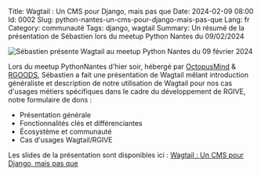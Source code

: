 Title: Wagtail : Un CMS pour Django, mais pas que
Date: 2024-02-09 08:00
Id: 0002
Slug: python-nantes-un-cms-pour-django-mais-pas-que
Lang: fr
Category: communauté
Tags: django, wagtail
Summary: Un résumé de la présentation de Sébastien lors du meetup Python Nantes du 09/02/2024

![Sébastien présente Wagtail au meetup Python Nantes du 09 février 2024](/images/articles/meetup-python-nantes-2024-02-09.jpg "Sébastien présente Wagtail au meetup Python Nantes du 09 février 2024")

Lors du meetup PythonNantes d'hier soir, hébergé par [OctopusMind](https://octopusmind.info) & [RGOODS](https://rgoods.com),
Sébastien a fait une présentation de Wagtail mêlant introduction généraliste et description de notre utilisation de Wagtail pour nos cas d'usages métiers spécifiques dans le cadre du développement de RGIVE, notre formulaire de dons :

- Présentation générale
- Fonctionnalités clés et différenciantes
- Écosystème et communauté
- Cas d'usages Wagtail/RGIVE

Les slides de la présentation sont disponibles ici :
[Wagtail : Un CMS pour Django, mais pas que]({attach}/downloads/wagtail-un-cms-pour-django-mais-pas-que.pdf)
